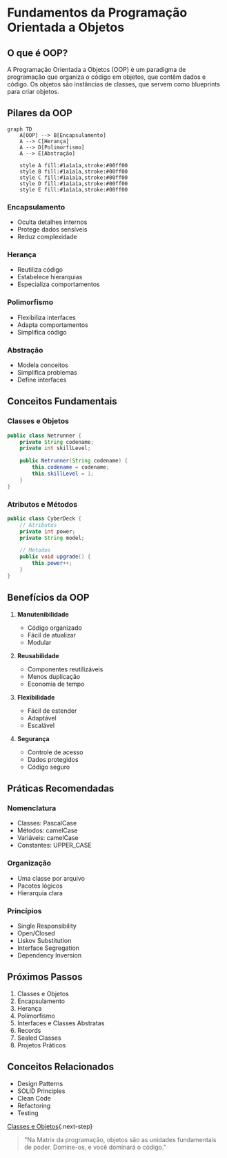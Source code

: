 # Fundamentos da Programação Orientada a Objetos

## O que é OOP?

A Programação Orientada a Objetos (OOP) é um paradigma de programação que organiza o código em objetos, que contêm dados e código. Os objetos são instâncias de classes, que servem como blueprints para criar objetos.

## Pilares da OOP

```mermaid
graph TD
    A[OOP] --> B[Encapsulamento]
    A --> C[Herança]
    A --> D[Polimorfismo]
    A --> E[Abstração]
    
    style A fill:#1a1a1a,stroke:#00ff00
    style B fill:#1a1a1a,stroke:#00ff00
    style C fill:#1a1a1a,stroke:#00ff00
    style D fill:#1a1a1a,stroke:#00ff00
    style E fill:#1a1a1a,stroke:#00ff00
```

### Encapsulamento
- Oculta detalhes internos
- Protege dados sensíveis
- Reduz complexidade

### Herança
- Reutiliza código
- Estabelece hierarquias
- Especializa comportamentos

### Polimorfismo
- Flexibiliza interfaces
- Adapta comportamentos
- Simplifica código

### Abstração
- Modela conceitos
- Simplifica problemas
- Define interfaces

## Conceitos Fundamentais

### Classes e Objetos
```java
public class Netrunner {
    private String codename;
    private int skillLevel;

    public Netrunner(String codename) {
        this.codename = codename;
        this.skillLevel = 1;
    }
}
```

### Atributos e Métodos
```java
public class CyberDeck {
    // Atributos
    private int power;
    private String model;

    // Métodos
    public void upgrade() {
        this.power++;
    }
}
```

## Benefícios da OOP

1. **Manutenibilidade**
   - Código organizado
   - Fácil de atualizar
   - Modular

2. **Reusabilidade**
   - Componentes reutilizáveis
   - Menos duplicação
   - Economia de tempo

3. **Flexibilidade**
   - Fácil de estender
   - Adaptável
   - Escalável

4. **Segurança**
   - Controle de acesso
   - Dados protegidos
   - Código seguro

## Práticas Recomendadas

### Nomenclatura
- Classes: PascalCase
- Métodos: camelCase
- Variáveis: camelCase
- Constantes: UPPER_CASE

### Organização
- Uma classe por arquivo
- Pacotes lógicos
- Hierarquia clara

### Princípios
- Single Responsibility
- Open/Closed
- Liskov Substitution
- Interface Segregation
- Dependency Inversion

## Próximos Passos

1. Classes e Objetos
2. Encapsulamento
3. Herança
4. Polimorfismo
5. Interfaces e Classes Abstratas
6. Records
7. Sealed Classes
8. Projetos Práticos

## Conceitos Relacionados

- Design Patterns
- SOLID Principles
- Clean Code
- Refactoring
- Testing

[Classes e Objetos](classes-objects.md){.next-step}

> "Na Matrix da programação, objetos são as unidades fundamentais de poder. Domine-os, e você dominará o código."